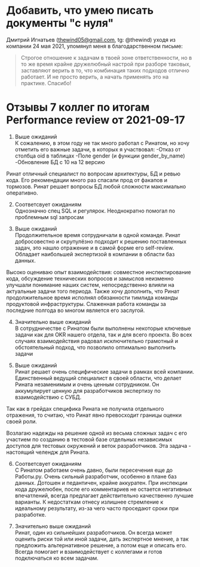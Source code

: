 # Добавить, что умею писать документы "с нуля"

Дмитрий Игнатьев (thewind05@gmail.com, tg: @thewind) уходя из компании 24 мая 2021, упомянул меня в благодарственном письме:
  >Строгое отношение к задачам в твоей зоне ответственности, но в то же время крайне дружелюбный настрой при разборе таковых,
  заставляют верить в то, что комбинация таких подходов отлично работает. И не просто верить, а начать применять это на практике. Спасибо!
  
  
# Отзывы 7 коллег по итогам Performance review от 2021-09-17

1) Выше ожиданий  
К сожалению, в этом году не так много работал с Ринатом, но хочу отметить его важные задачи, в которых я участвовал:
-Отказ от столбца oid в таблицах
-Поле gender (и функции gender_by_name)
-Обновление БД с 10 на 12 версию

Ринат отличный специалист по вопросам архитектуры, БД и ревью кода. Его рекомендации много раз спасали прод от факапов и тормозов. Ринат решает вопросы БД любой сложности максимально оперативно. 


2) Соответсвует ожиданиям  
Однозначно спец SQL и регулярок. Неоднократно помогал по проблемным sql запросам


3) Выше ожиданий  
Продолжительное время сотрудничали в одной команде. Ринат добросовестно и скрупулёзно подходит к решению поставленных задач, это нашло отражение и в самой форме его self-review. Обладает наибольшей экспертизой в компании в области баз данных.

Высоко оцениваю опыт взаимодействия: совместное инспектирование кода, обсуждение технических вопросов и замыслов неизменно улучшали понимание наших систем, непосредственно влияли на актуальные задачи того периода. Также хочу дополнить, что Ринат продолжительное время исполнял обязанности тимлида команды продуктовой инфраструктуры. Слаженная работа команды за последние полгода во многом является его заслугой.


4) Значительно выше ожиданий  
В сотрудничестве с Ринатом были выполнены некоторые ключевые задачи как для OKR нашего отдела, так и для всего проекта. Во всех случаях взаимодействия радовал исключительно грамотный и обстоятельный подход, что позволило оптимально выполнить задачи


5) Выше ожиданий  
Ринат решает очень специфические задачи в рамках всей компании. Единственный ведущий специалист в своей области, что делает Рината незаменимым и очень ценным сотрудником.
Он аккумулирует ценную для разработчиков экспертизу по взаимодействию с СУБД. 

Так как в грейдах специфика Рината не получила отдельного отражения, то считаю, что Ринат явно превосходит границы оценки своей роли. 

Возлагаю надежды на решение одной из весьма сложных задач с его участием по созданию в тестовой базе отдельных независимых доступов для тестовых окружений и веток разработчиков. Эта задача - настоящий челендж для Рината.


6) Соответсвует ожиданиям  
С Ринатом работаем очень давно, были пересечения еще до Работы.ру. Очень сильный разработчик, особенно в плане баз данных. Дотошен и педантичен, крайне аккуратен. При инспекции кода дружелюбен, после его комментариев не остается негативных впечатлений, всегда предлагает действительно качественно лучшие варианты. К недостаткам отнесу излишнее стремление к идеальному результату, из-за чего часто проседают сроки при разработке. 


7) Значительно выше ожиданий  
Ринат, один из сильнейших разработчиков. Он всегда может оценить риски той или иной задачи, дать экспертное мнение, а так предложить альтернативное решение, а потом еще и описать его. Всегда помогает и взаимодействует с коллегами и готов подключаться ко всем задачам.
